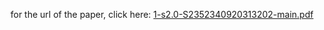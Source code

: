for the url of the paper, click here: [1-s2.0-S2352340920313202-main.pdf](https://doi.org/10.1109/ICDM.2019.00045)